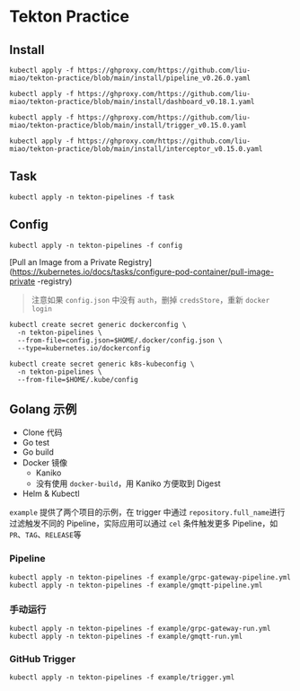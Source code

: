 # Tekton Practice

## Install

```shell
kubectl apply -f https://ghproxy.com/https://github.com/liu-miao/tekton-practice/blob/main/install/pipeline_v0.26.0.yaml

kubectl apply -f https://ghproxy.com/https://github.com/liu-miao/tekton-practice/blob/main/install/dashboard_v0.18.1.yaml

kubectl apply -f https://ghproxy.com/https://github.com/liu-miao/tekton-practice/blob/main/install/trigger_v0.15.0.yaml

kubectl apply -f https://ghproxy.com/https://github.com/liu-miao/tekton-practice/blob/main/install/interceptor_v0.15.0.yaml

```

## Task

```shell
kubectl apply -n tekton-pipelines -f task
```

## Config

```shell
kubectl apply -n tekton-pipelines -f config
```

[Pull an Image from a Private Registry](https://kubernetes.io/docs/tasks/configure-pod-container/pull-image-private
-registry)

> 注意如果 `config.json` 中没有 `auth`，删掉 `credsStore`，重新 `docker login`

```shell
kubectl create secret generic dockerconfig \
  -n tekton-pipelines \
  --from-file=config.json=$HOME/.docker/config.json \
  --type=kubernetes.io/dockerconfig
```

```shell
kubectl create secret generic k8s-kubeconfig \
  -n tekton-pipelines \
  --from-file=$HOME/.kube/config
```

## Golang 示例

- Clone 代码
- Go test
- Go build
- Docker 镜像
  - Kaniko
  - 没有使用 `docker-build`，用 Kaniko 方便取到 Digest
- Helm & Kubectl

`example` 提供了两个项目的示例，在 trigger 中通过 `repository.full_name`进行过滤触发不同的 Pipeline，实际应用可以通过 `cel` 条件触发更多 Pipeline，如 `PR`、`TAG`、`RELEASE`等

### Pipeline

```shell
kubectl apply -n tekton-pipelines -f example/grpc-gateway-pipeline.yml
kubectl apply -n tekton-pipelines -f example/gmqtt-pipeline.yml
```

### 手动运行

```shell
kubectl apply -n tekton-pipelines -f example/grpc-gateway-run.yml
kubectl apply -n tekton-pipelines -f example/gmqtt-run.yml
```

### GitHub Trigger

```shell
kubectl apply -n tekton-pipelines -f example/trigger.yml
```
